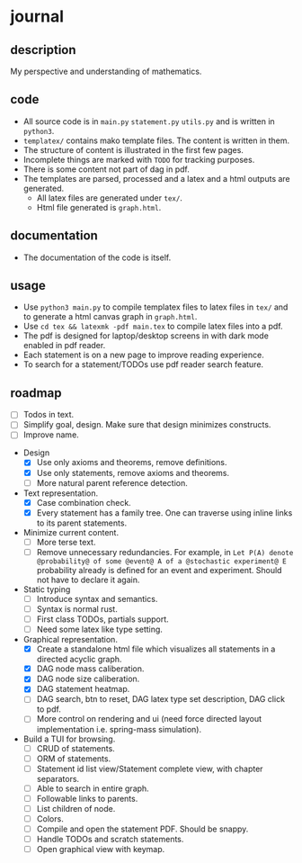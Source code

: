 # journal

## description
My perspective and understanding of mathematics.

## code
- All source code is in `main.py` `statement.py` `utils.py` and is written in `python3`.
- `templatex/` contains mako template files. The content is written in them.
- The structure of content is illustrated in the first few pages.
- Incomplete things are marked with `TODO` for tracking purposes.
- There is some content not part of dag in pdf.
- The templates are parsed, processed and a latex and a html outputs are generated.
    - All latex files are generated under `tex/`.
    - Html file generated is `graph.html`.

## documentation
- The documentation of the code is itself.

## usage
- Use `python3 main.py` to compile templatex files to latex files in `tex/` and to generate a html canvas graph in `graph.html`.
- Use `cd tex && latexmk -pdf main.tex` to compile latex files into a pdf.
- The pdf is designed for laptop/desktop screens in with dark mode enabled in pdf reader.
- Each statement is on a new page to improve reading experience.
- To search for a statement/TODOs use pdf reader search feature.

## roadmap
- [ ] Todos in text.
- [ ] Simplify goal, design. Make sure that design minimizes constructs.
- [ ] Improve name.
- Design
    - [x] Use only axioms and theorems, remove definitions.
    - [x] Use only statements, remove axioms and theorems.
    - [ ] More natural parent reference detection.
- Text representation.
    - [x] Case combination check.
    - [x] Every statement has a family tree. One can traverse using inline links to its parent statements.
- Minimize current content.
    - [ ] More terse text.
    - [ ] Remove unnecessary redundancies. For example, in `Let P(A) denote @probability@ of some @event@ A of a @stochastic experiment@ E` probability already is defined for an event and experiment. Should not have to declare it again.
- Static typing
    - [ ] Introduce syntax and semantics.
    - [ ] Syntax is normal rust.
    - [ ] First class TODOs, partials support.
    - [ ] Need some latex like type setting.
- Graphical representation.
    - [x] Create a standalone html file which visualizes all statements in a directed acyclic graph.
    - [x] DAG node mass caliberation.
    - [x] DAG node size caliberation.
    - [x] DAG statement heatmap.
    - [ ] DAG search, btn to reset, DAG latex type set description, DAG click to pdf.
    - [ ] More control on rendering and ui (need force directed layout implementation i.e. spring-mass simulation).
- Build a TUI for browsing.
    - [ ] CRUD of statements.
    - [ ] ORM of statements.
    - [ ] Statement id list view/Statement complete view, with chapter separators.
    - [ ] Able to search in entire graph.
    - [ ] Followable links to parents.
    - [ ] List children of node.
    - [ ] Colors.
    - [ ] Compile and open the statement PDF. Should be snappy.
    - [ ] Handle TODOs and scratch statements.
    - [ ] Open graphical view with keymap.
